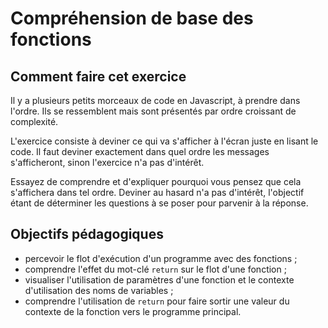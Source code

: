 # Compréhension de base des fonctions

## Comment faire cet exercice

Il y a plusieurs petits morceaux de code en Javascript, à prendre dans l'ordre.
Ils se ressemblent mais sont présentés par ordre croissant de complexité.

L'exercice consiste à deviner ce qui va s'afficher à l'écran juste en lisant le
code. Il faut deviner exactement dans quel ordre les messages s'afficheront,
sinon l'exercice n'a pas d'intérêt.

Essayez de comprendre et d'expliquer pourquoi vous pensez que cela s'affichera
dans tel ordre. Deviner au hasard n'a pas d'intérêt, l'objectif étant de
déterminer les questions à se poser pour parvenir à la réponse.

## Objectifs pédagogiques

- percevoir le flot d'exécution d'un programme avec des fonctions ;
- comprendre l'effet du mot-clé `return` sur le flot d'une fonction ;
- visualiser l'utilisation de paramètres d'une fonction et le contexte
  d'utilisation des noms de variables ;
- comprendre l'utilisation de `return` pour faire sortir une valeur du contexte
  de la fonction vers le programme principal.
